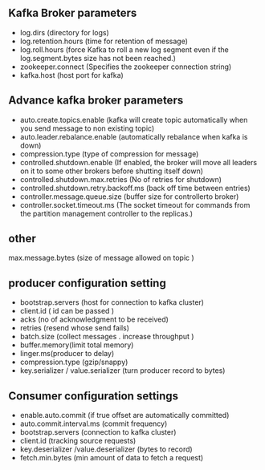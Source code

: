## Kafka Broker parameters ## 

* log.dirs (directory for logs)
* log.retention.hours (time for retention of message)
* log.roll.hours (force Kafka to roll a new log segment even if the log.segment.bytes size has not been reached.)
* zookeeper.connect (Specifies the zookeeper connection string)
* kafka.host (host port for kafka)

## Advance kafka broker parameters ##

* auto.create.topics.enable (kafka will create topic automatically when you send message to non existing topic)
* auto.leader.rebalance.enable (automatically rebalance when kafka is down)
* compression.type (type of compression for message)
* controlled.shutdown.enable (If enabled, the broker will move all leaders on it to some other brokers before shutting itself down)
* controlled.shutdown.max.retries (No of retries for shutdown)
* controlled.shutdown.retry.backoff.ms (back off time between entries)
* controller.message.queue.size (buffer size for controllerto broker)
* controller.socket.timeout.ms  (The socket timeout for commands from the partition management controller to the replicas.)

## other ##

max.message.bytes (size of message allowed on topic )


## producer configuration setting ##

* bootstrap.servers (host for connection to kafka cluster)
* client.id ( id can be passed )
* acks (no of acknowledgment to be received)
* retries (resend whose send fails)
* batch.size (collect messages . increase throughput )
* buffer.memory(limit total memory)
* linger.ms(producer to delay)
* compression.type (gzip/snappy)
* key.serializer / value.serializer (turn producer record to bytes)

## Consumer configuration settings

* enable.auto.commit (if true offset are automatically committed)
* auto.commit.interval.ms (commit frequency)
* bootstrap.servers (connection to kafka cluster) 
* client.id (tracking source requests)
* key.deserializer /value.deserializer (bytes to record)
* fetch.min.bytes (min amount of data to fetch a request)


 